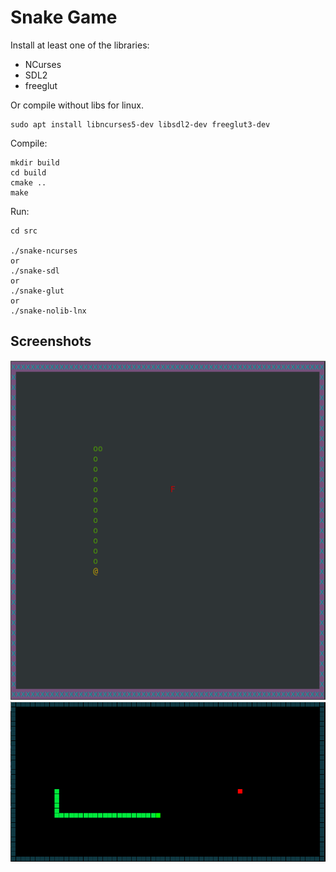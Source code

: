 # Snake Game

Install at least one of the libraries:  
  * NCurses  
  * SDL2  
  * freeglut  

Or compile without libs for linux.

```
sudo apt install libncurses5-dev libsdl2-dev freeglut3-dev
```

Compile:

```
mkdir build
cd build
cmake ..
make
```

Run:

```
cd src

./snake-ncurses
or
./snake-sdl
or
./snake-glut
or 
./snake-nolib-lnx
```

## Screenshots

![](screenshots/snake-ncurses.png)
![](screenshots/snake-sdl.png)
